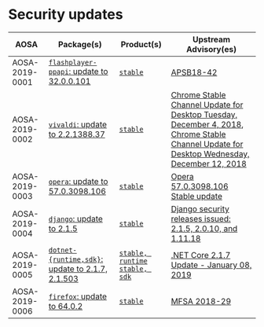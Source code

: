 <!-- TITLE: List of announced AOSAs (2019) -->
<!-- SUBTITLE: Security updates for 2019 -->

# Security updates

| AOSA | Package(s) | Product(s) | Upstream Advisory(es) |
| --- | --- | --- | --- |
| AOSA-2019-0001 | [`flashplayer-ppapi`: update to 32.0.0.101](https://github.com/AOSC-Dev/aosc-os-abbs/issues/1529) | [`stable`](https://github.com/AOSC-Dev/aosc-os-abbs/commit/95ded0e87c7921c736083681be91b4b785356617) | [APSB18-42](https://helpx.adobe.com/security/products/flash-player/apsb18-42.html) |
| AOSA-2019-0002 | [`vivaldi`: update to 2.2.1388.37](https://github.com/AOSC-Dev/aosc-os-abbs/issues/1539) | [`stable`](https://github.com/AOSC-Dev/aosc-os-abbs/commit/65a2185e775d3ea7747067ba6b48157fcde993b3) | [Chrome Stable Channel Update for Desktop Tuesday, December 4, 2018](https://chromereleases.googleblog.com/2018/12/stable-channel-update-for-desktop.html), [Chrome Stable Channel Update for Desktop Wednesday, December 12, 2018](https://chromereleases.googleblog.com/2018/12/stable-channel-update-for-desktop_12.html) |
| AOSA-2019-0003 | [`opera`: update to 57.0.3098.106](https://github.com/AOSC-Dev/aosc-os-abbs/issues/1565) | [`stable`](https://github.com/AOSC-Dev/aosc-os-abbs/commit/c610f4aefaa1a82167568d49ccd905ded2aebcb2) | [Opera 57.0.3098.106 Stable update](https://blogs.opera.com/desktop/2018/12/opera-57-0-3098-106-stable-update/) |
| AOSA-2019-0004 | [`django`: update to 2.1.5](https://github.com/AOSC-Dev/aosc-os-abbs/issues/1568) | [`stable`](https://github.com/AOSC-Dev/aosc-os-abbs/commit/7ea0a9a4ffa88914e82465e4e2d348026ceedfb4) | [Django security releases issued: 2.1.5, 2.0.10, and 1.11.18](https://www.djangoproject.com/weblog/2019/jan/04/security-releases/) |
| AOSA-2019-0005 | [`dotnet-{runtime,sdk}`: update to 2.1.7, 2.1.503](https://github.com/AOSC-Dev/aosc-os-abbs/issues/1588) | [`stable, runtime`](https://github.com/AOSC-Dev/aosc-os-abbs/commit/fec5605893dfe8310f6dc548c19419d3e85ff761) [`stable, sdk`](https://github.com/AOSC-Dev/aosc-os-abbs/commit/9be452a81affb26d5002b8f1f4a6fc1ba77b036b) | [.NET Core 2.1.7 Update - January 08, 2019](https://github.com/dotnet/core/blob/master/release-notes/2.1/2.1.7/2.1.7.md) |
| AOSA-2019-0006 | [`firefox`: update to 64.0.2](https://github.com/AOSC-Dev/aosc-os-abbs/issues/1536) | [`stable`](https://github.com/AOSC-Dev/aosc-os-abbs/commit/19c2601c44671478f2f253828ed8c5bb366f23e8) | [MFSA 2018-29](https://www.mozilla.org/en-US/security/advisories/mfsa2018-29/) |

